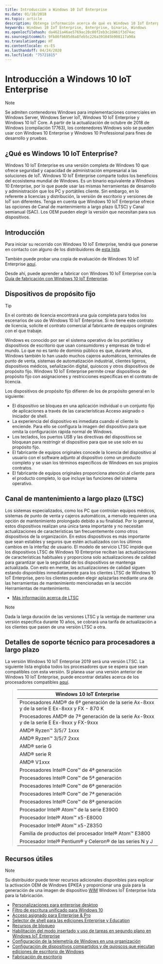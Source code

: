```yaml
---
title: Introducción a Windows 10 IoT Enterprise
ms.date: 01/18/2018
ms.topic: article
description: Obtenga información acerca de qué es Windows 10 IoT Enterprise y lo que se puede hacer con él.
keywords: Windows 10 IoT Enterprise, Enterprise, binario, Windows
ms.openlocfilehash: da4621a46ae5769ac28c00f2eb3c2d461f3d74ac
ms.sourcegitcommit: 9fb86fb605d6a8feb5c226a391045b908117a90a
ms.translationtype: HT
ms.contentlocale: es-ES
ms.lasthandoff: 04/24/2020
ms.locfileid: "75721815"
---
```

# <a name="an-overview-of-windows-10-iot-enterprise"></a>Introducción a Windows 10 IoT Enterprise

> [!NOTE]
> Se admiten contenedores Windows para implementaciones comerciales en Windows Server, Windows Server IoT, Windows 10 IoT Enterprise y Windows 10 IoT Core.  A partir de la actualización de octubre de 2018 de Windows (compilación 17763), los contenedores Windows solo se pueden usar con Windows 10 Enterprise y Windows 10 Professional para fines de desarrollo y pruebas.

## <a name="what-is-windows-10-iot-enterprise"></a>¿Qué es Windows 10 IoT Enterprise?
Windows 10 IoT Enterprise es una versión completa de Windows 10 que ofrece seguridad y capacidad de administración empresarial a las soluciones de IoT. Windows 10 IoT Enterprise comparte todos los beneficios del ecosistema mundial de Windows. Es un binario equivalente a Windows 10 Enterprise, por lo que puede usar las mismas herramientas de desarrollo y administración que los PC y portátiles cliente.  Sin embargo, en lo referente a licencias y distribución, la versión de escritorio y versiones de IoT son diferentes. Tenga en cuenta que Windows 10 IoT Enterprise ofrece las opciones de Canal de mantenimiento a largo plazo (LTSC) y Canal semianual (SAC). Los OEM pueden elegir la versión que necesitan para sus dispositivos.

## <a name="getting-started"></a>Introducción 

Para iniciar su recorrido con Windows 10 IoT Enterprise, tendrá que ponerse en contacto con alguno de los distribuidores de [esta lista](https://go.microsoft.com/fwlink/?linkid=2094697).

También puede probar una copia de evaluación de Windows 10 IoT Enterprise [aquí](https://www.microsoft.com/en-us/evalcenter/evaluate-windows-10-enterprise).

Desde ahí, puede aprender a fabricar con Windows 10 IoT Enterprise con la [Guía de fabricación con Windows 10 IoT Enterprise](https://docs.microsoft.com/windows-hardware/manufacture/desktop/iot-ent-overview). 

## <a name="fixed-purpose-devices"></a>Dispositivos de propósito fijo 

> [!TIP]
> En el contrato de licencia encontrará una guía completa para todos los escenarios de uso de Windows 10 IoT Enterprise. Si no tiene este contrato de licencia, solicite el contrato comercial al fabricante de equipos originales con el que trabaje. 

Windows es conocido por ser el sistema operativo de los portátiles y dispositivos de escritorio que usan consumidores y empresas de todo el mundo.  Lo que no es tanto de dominio público es que, durante años, Windows también lo han usado muchos cajeros automáticos, terminales de punto de venta, sistemas de automatización industrial, clientes ligeros, dispositivos médicos, señalización digital, quioscos y otros dispositivos de propósito fijo.  Windows 10 IoT Enterprise permite crear dispositivos de propósito fijo con asignaciones y restricciones específicas en el contrato de licencia.  

Los dispositivos de propósito fijo difieren de los de propósito general en lo siguiente:  
* El dispositivo se bloquea en una aplicación individual o un conjunto fijo de aplicaciones a través de las características Acceso asignado o Iniciador de shell.  
* La experiencia del dispositivo es inmediata cuando el cliente lo enciende. Para ello se configura la imagen del dispositivo para que omita la configuración rápida normal de Windows. 
* Los teclados, los puertos USB y las directivas del dispositivos se bloquean para restringir el dispositivo para que se use solo en su propósito fijo.  
* El fabricante de equipos originales concede la licencia del dispositivo al usuario con el software adjunto al dispositivo como un producto completo y se usan los términos específicos de Windows en sus propios contratos.
* El fabricante de equipos originales proporciona atención al cliente para el producto completo, lo que incluye las funciones del sistema operativo.

## <a name="long-term-servicing-channel-ltsc"></a>Canal de mantenimiento a largo plazo (LTSC)

Los sistemas especializados, como los PC que controlan equipos médicos, sistemas de punto de venta y cajeros automáticos, a menudo requieren una opción de mantenimiento prolongado debido a su finalidad. Por lo general, estos dispositivos realizan una única tarea importante y no necesitan actualizaciones de características tan frecuentemente como otros dispositivos de la organización. En estos dispositivos es más importante que sean estables y seguros que estén actualizados con los últimos cambios en la interfaz de usuario. El modelo de servicio LTSC impide que los dispositivos LTSC de Windows 10 Enterprise reciban las actualizaciones de características habituales y proporciona solo actualizaciones de calidad para garantizar que la seguridad de los dispositivos se mantenga actualizada. Con esto en mente, las actualizaciones de calidad siguen estando disponibles inmediatamente para los clientes LTSC de Windows 10 IoT Enterprise, pero los clientes pueden elegir aplazarlas mediante una de las herramientas de mantenimiento mencionadas en la sección Herramientas de mantenimiento.

* [Más información acerca de LTSC](https://docs.microsoft.com/windows/deployment/update/waas-overview#long-term-servicing-channel)

> [!NOTE]
> Dada la larga duración de las versiones LTSC y la ventaja de mantener una versión específica durante 10 años, se cobrará una tarifa de actualización a los clientes que pasen de una versión LTSC a otra.

## <a name="long-term-support-silicon-details"></a>Detalles de soporte técnico para procesadores a largo plazo

La versión Windows 10 IoT Enterprise 2019 será una versión LTSC. La siguiente lista engloba todos los procesadores que se espera que sean compatibles con esta versión. Si planea usar una versión anterior de Windows 10 IoT Enterprise, puede encontrar detalles acerca de los procesadores compatibles [aquí](https://docs.microsoft.com/windows-hardware/design/minimum/windows-processor-requirements#windows-iot-enterprise--embedded-processor-table).

> | Windows 10 IoT Enterprise  |
> |-------------|
> | Procesadores AMD® de 6ª generación de la serie Ax-8xxx y de la serie E Ex-8xxx y FX - 870 K | 
> | Procesadores AMD® de 7ª generación de la serie Ax-9xxx y de la serie E Ex-9xxx y FX-9xxx | 
> | AMD® Ryzen™ 3/5/7 1xxx | 
> | AMD® Ryzen™ 3/5/7 2xxx | 
> | AMD® serie G | 
> | AMD® serie R | 
> | AMD® V1xxx | 
> | Procesadores Intel® Core™ de 4ª generación | 
> | Procesadores Intel® Core™ de 5ª generación |
> | Procesadores Intel® Core™ de 6ª generación |
> | Procesadores Intel® Core™ de 7ª generación |
> | Procesadores Intel® Core™ de 8ª generación |
> | Procesador Intel® Atom™ de la serie E3900 |
> | Procesador Intel® Atom™ x5-E8000 |
> | Procesador Intel® Atom™ x5-Z8350 |
> | Familia de productos del procesador Intel® Atom™ E3800 |
> | Procesador Intel® Pentium® y Celeron® de las series N y J |

## <a name="helpful-resources"></a>Recursos útiles
> [!NOTE]
> Su distribuidor puede tener recursos adicionales disponibles para explicar la activación OEM de Windows EPKEA y proporcionar una guía para la generación de una imagen de dispositivo [WIM](https://msdn.microsoft.com/library/windows/desktop/dd861280.aspx) Windows IoT Enterprise lista para la fabricación.

* [Personalizaciones para enterprise desktop](https://docs.microsoft.com/windows-hardware/customize/enterprise/enterprise-custom-portal)
* [Filtro de escritura unificado para Windows 10](https://docs.microsoft.com/windows-hardware/customize/enterprise/unified-write-filter)
* [Acceso asignado para Enterprise & Pro](https://docs.microsoft.com/windows-hardware/customize/enterprise/assigned-access)
* [Selector de shell para las ediciones Enterprise y Education](https://docs.microsoft.com/windows-hardware/customize/enterprise/shell-launcher)
* [Recursos de bloqueo](https://docs.microsoft.com/windows-hardware/customize/enterprise/create-a-kiosk-image) 
* [Habilitación del modo insertado y uso de tareas en segundo plano en Windows IoT Enterprise](https://docs.microsoft.com/windows/iot-core/develop-your-app/embeddedmode)
* [Configuración de la telemetría de Windows en una organización](https://docs.microsoft.com/windows/configuration/configure-windows-telemetry-in-your-organization )
* [Configuración de dispositivos compartidos y de quioscos que ejecutan ediciones de escritorio de Windows](https://docs.microsoft.com/windows/configuration/kiosk-shared-pc)
* [Fabricación de escritorio](https://docs.microsoft.com/windows-hardware/manufacture/desktop/)
